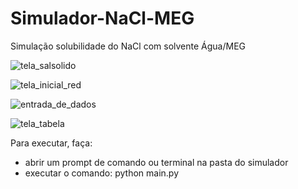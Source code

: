 # Simulador-NaCl-MEG
Simulação solubilidade do NaCl com solvente Água/MEG

![tela_salsolido](https://user-images.githubusercontent.com/117494481/200457111-cc91c066-529c-4e25-ae07-cd041e12ead6.png)

![tela_inicial_red](https://user-images.githubusercontent.com/117494481/200457256-2c8935a3-4d97-4c4d-b345-1e7f894549a0.gif)

![entrada_de_dados](https://user-images.githubusercontent.com/117494481/200458402-e58740f6-1f70-4799-b93f-7f0e94b8ee56.png)

![tela_tabela](https://user-images.githubusercontent.com/117494481/200458418-25bf158f-824a-4069-bfb3-bb7cd4c9c85d.png)

Para executar, faça:
- abrir um prompt de comando ou terminal na pasta do simulador
- executar o comando: python main.py
